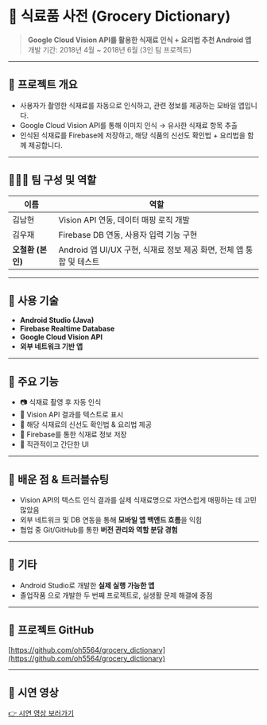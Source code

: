 # 🥕 식료품 사전 (Grocery Dictionary)

> **Google Cloud Vision API를 활용한 식재료 인식 + 요리법 추천 Android 앱**  
> 개발 기간: 2018년 4월 ~ 2018년 6월 (3인 팀 프로젝트)

---

## 📌 프로젝트 개요

- 사용자가 촬영한 식재료를 자동으로 인식하고, 관련 정보를 제공하는 모바일 앱입니다.
- Google Cloud Vision API를 통해 이미지 인식 → 유사한 식재료 항목 추출
- 인식된 식재료를 Firebase에 저장하고, 해당 식품의 신선도 확인법 + 요리법을 함께 제공합니다.

---

## 👨‍👩‍👧 팀 구성 및 역할

| 이름 | 역할 |
|------|------|
| 김남현 | Vision API 연동, 데이터 매핑 로직 개발 |
| 김우재 | Firebase DB 연동, 사용자 입력 기능 구현 |
| **오철환 (본인)** | Android 앱 UI/UX 구현, 식재료 정보 제공 화면, 전체 앱 통합 및 테스트 |

---

## 🔧 사용 기술

- **Android Studio (Java)**
- **Firebase Realtime Database**
- **Google Cloud Vision API**
- **외부 네트워크 기반 앱**

---

## 🧩 주요 기능

- 📷 식재료 촬영 후 자동 인식
- 📄 Vision API 결과를 텍스트로 표시
- 🍲 해당 식재료의 신선도 확인법 & 요리법 제공
- 💾 Firebase를 통한 식재료 정보 저장
- 📱 직관적이고 간단한 UI

---

## 🧠 배운 점 & 트러블슈팅

- Vision API의 텍스트 인식 결과를 실제 식재료명으로 자연스럽게 매핑하는 데 고민 많았음
- 외부 네트워크 및 DB 연동을 통해 **모바일 앱 백엔드 흐름**을 익힘
- 협업 중 Git/GitHub를 통한 **버전 관리와 역할 분담 경험**

---

## 🔗 기타

- Android Studio로 개발한 **실제 실행 가능한 앱**
- 졸업작품 으로 개발한 두 번째 프로젝트로, 실생활 문제 해결에 중점

---


## 🔗 프로젝트 GitHub
[https://github.com/oh5564/grocery_dictionary](https://github.com/oh5564/grocery_dictionary)

---


## 🎥 시연 영상

[👉 시연 영상 보러가기](https://github.com/oh5564/grocery_dictionary/blob/master/images/시연.mp4)

